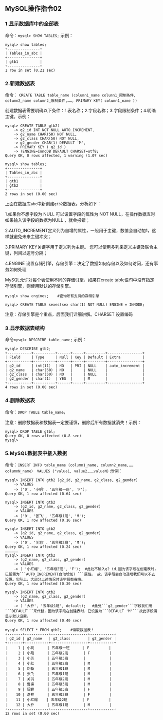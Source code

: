 ## MySQL操作指令02

### 1.显示数据库中的全部表
命令：```mysql> SHOW TABLES;```  示例：

```
mysql> show tables;
+---------------+
| Tables_in_abc |
+---------------+
| gtb1          |
+---------------+
1 row in set (0.21 sec)
```

### 2.新建数据表
命令： ```CREATE TABLE table_name (column1_name column1_限制条件, column2_name column2_限制条件,……, PRIMARY KEY( column1_name ))```

创建数据表需要明确以下条件：1.表名称；2.字段名称；3.字段限制条件；4.明确主键。示例：
```
mysql> CREATE TABLE gtb2(
    -> g2_id INT NOT NULL AUTO_INCREMENT,
    -> g2_name CHAR(50) NOT NULL,
    -> g2_class CHAR(50) NOT NULL,
    -> g2_gender CHAR(1) DEFAULT 'M',
    -> PRIMARY KEY ( g2_id )
    -> )ENGINE=InnoDB DEFAULT CHARSET=utf8;
Query OK, 0 rows affected, 1 warning (1.07 sec)

mysql> show tables;
+---------------+
| Tables_in_abc |
+---------------+
| gtb1          |
| gtb2          |
+---------------+
2 rows in set (0.00 sec)
```
上面在数据库```abc```中新创建```gtb2```数据表，分析如下：

1.如果你不想字段为 NULL 可以设置字段的属性为 NOT NULL，在操作数据库时如果输入该字段的数据为NULL ，就会报错；

2.AUTO_INCREMENT定义列为自增的属性，一般用于主键，数值会自动加1，这样就避免未来主键冲突；

3.PRIMARY KEY关键字用于定义列为主键。 您可以使用多列来定义主键及联合主键，列间以逗号分隔；

4.ENGINE 设置存储引擎，存储引擎：决定了数据如何存储以及如何访问，还有事务如何处理

MySQL允许对每个表使用不同的存储引擎，如果在create table语句中没有指定存储引擎，则使用默认的存储引擎。
```
mysql> show engines;    #查询所有支持的存储引擎

mysql> CREATE TABLE sexes(sex char(1) NOT NULL) ENGINE = INNODB; 
```
注意：存储引擎是个重点，后面我们详细讲解。CHARSET 设置编码

### 3.显示数据表结构
命令```mysql> DESCRIBE table_name;``` 示例：
```
mysql> DESCRIBE gtb2;
+-----------+----------+------+-----+---------+----------------+
| Field     | Type     | Null | Key | Default | Extra          |
+-----------+----------+------+-----+---------+----------------+
| g2_id     | int(11)  | NO   | PRI | NULL    | auto_increment |
| g2_name   | char(50) | NO   |     | NULL    |                |
| g2_class  | char(50) | NO   |     | NULL    |                |
| g2_gender | char(1)  | YES  |     | M       |                |
+-----------+----------+------+-----+---------+----------------+
4 rows in set (0.00 sec)
```

### 4.删除数据表
命令：```DROP TABLE table_name;```

注意：删除数据表和数据表一定要谨慎，删除后所有数据就消失！示例：
```
mysql> DROP TABLE gtbl;
Query OK, 0 rows affected (0.8 sec)
mysql>
```

### 5.MySQL数据表中插入数据
命令：```INSERT INTO table_name (column1_name, column2_name,……columnN_name） VALUES ("value1, value2,……valueN)``` 示例：
```
mysql> INSERT INTO gtb2 (g2_id, g2_name, g2_class, g2_gender)
    -> VALUES
    -> ('0', '小明', '五年级一班', 'F');
Query OK, 1 row affected (0.64 sec)

mysql> INSERT INTO gtb2
    -> (g2_id, g2_name, g2_class, g2_gender)
    -> VALUES
    -> ('0', '张飞', '五年级1班', 'M');
Query OK, 1 row affected (0.16 sec)

mysql> INSERT INTO gtb2
    -> (g2_id, g2_name, g2_class, g2_gender)
    -> VALUES
    -> ('0', '关羽', '五年级2班', 'M');
Query OK, 1 row affected (0.24 sec)
………………
mysql> INSERT INTO gtb2
    -> (g2_name, g2_class, g2_gender)
    -> VALUES
    -> ( '小红帽', '五年级2班', 'F');  #此处不输入g2_id,因为该字段在创建表时，已设置为```AUTO_INCREMENT(自动增加) ```属性。 故，该字段会自动递增我们可以不去设置。实际上，大部分上述情况时该字段都省略。
Query OK, 1 row affected (0.30 sec)

mysql> INSERT INTO gtb2
    -> (g2_name, g2_class, g2_gender)   
    -> VALUES
    -> ( '大乔', '五年级1班', default);   #此处```g2_gender```字段我们用```DEFAULT```来代替，因为该字段在创建表时，已设置为```DEFAULT 'M'```故此字段讲显示默认设置。
Query OK, 1 row affected (0.40 sec)

mysql> SELECT * FROM gtb2;    #读取数据表！
+-------+-----------+-----------------+-----------+
| g2_id | g2_name   | g2_class        | g2_gender |
+-------+-----------+-----------------+-----------+
|     1 | 小明      | 五年级一班      | F         |
|     2 | 小刚      | 五年级2班       | F         |
|     3 | 小芳      | 五年级3班       |           |
|     4 | 小红      | 五年级2班       | M         |
|     5 | 刘备      | 五年级1班       | M         |
|     6 | 张飞      | 五年级1班       | M         |
|     7 | 关羽      | 五年级2班       | M         |
|     8 | 曹操      | 五年级3班       | M         |
|     9 | 貂蝉      | 五年级3班       | F         |
|    10 | 洛神      | 五年级3班       | F         |
|    11 | 小红帽    | 五年级2班       | F         |
|    12 | 大乔      | 五年级1班       | M         |
+-------+-----------+-----------------+-----------+
12 rows in set (0.00 sec)






